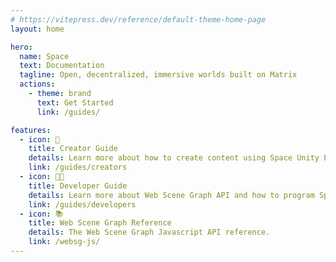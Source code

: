 ```yaml
---
# https://vitepress.dev/reference/default-theme-home-page
layout: home

hero:
  name: Space
  text: Documentation
  tagline: Open, decentralized, immersive worlds built on Matrix
  actions:
    - theme: brand
      text: Get Started
      link: /guides/

features:
  - icon: 🎨
    title: Creator Guide
    details: Learn more about how to create content using Space Unity Exporter and more.
    link: /guides/creators
  - icon: 👨‍💻
    title: Developer Guide
    details: Learn more about Web Scene Graph API and how to program Space worlds.
    link: /guides/developers
  - icon: 📚
    title: Web Scene Graph Reference
    details: The Web Scene Graph Javascript API reference.
    link: /websg-js/
---
```

